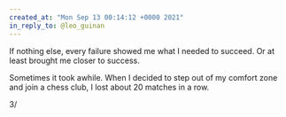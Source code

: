 ```yaml
---
created_at: "Mon Sep 13 00:14:12 +0000 2021"
in_reply_to: @leo_guinan
---
```


If nothing else, every failure showed me what I needed to succeed. Or at least brought me closer to success.

Sometimes it took awhile. When I decided to step out of my comfort zone and join a chess club, I lost about 20 matches in a row. 

3/